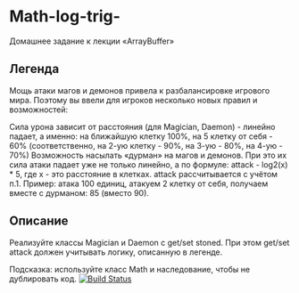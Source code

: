 # Math-log-trig-
Домашнее задание к лекции «ArrayBuffer»

## Легенда

Мощь атаки магов и демонов привела к разбалансировке игрового мира. Поэтому вы ввели для игроков несколько новых правил и возможностей:

Сила урона зависит от расстояния (для Magician, Daemon) - линейно падает, а именно: на ближайшую клетку 100%, на 5 клетку от себя - 60% (соответственно, на 2-ую клетку - 90%, на 3-ую - 80%, на 4-ую - 70%)
Возможность насылать «дурман» на магов и демонов. При это их сила атаки падает уже не только линейно, а по формуле: attack - log2(x) * 5, где x - это расстояние в клетках. attack рассчитывается с учётом п.1. Пример: атака 100 единиц, атакуем 2 клетку от себя, получаем вместе с дурманом: 85 (вместо 90).
## Описание

Реализуйте классы Magician и Daemon с get/set stoned. При этом get/set attack должен учитывать логику, описанную в легенде.

Подсказка: используйте класс Math и наследование, чтобы не дублировать код.
[![Build Status](https://ci.appveyor.com/api/projects/status/github/bel-lov/matchers)](https://ci.appveyor.com/api/projects/status/github/bel-lov/Math-log-trig-)
